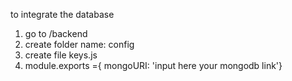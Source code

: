 to integrate the database
1. go to /backend
2. create folder name: config
3. create file keys.js
4. module.exports ={ mongoURI: 'input here your mongodb link'}